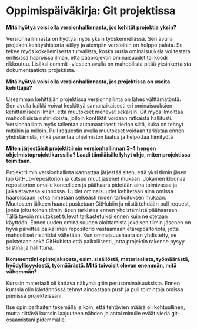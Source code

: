 # Oppimispäiväkirja: Git projektissa

__Mitä hyötyä voisi olla versionhallinnasta, jos kehität projektia yksin?__

Versionhallinnasta on hyötyä myös yksin työskennellässä. Sen avulla projektin kehityshistoria säilyy ja aiempiin versioihin on helppo palata. Se tekee myös kokeilemisesta turvallista, koska uusia ominaisuuksia voi testata erillisissä haaroissa ilman, että pääprojektin ominaisuudet tai koodi rikkoutuu. Lisäksi commit -viestien avulla on mahdollista pitää yksinkertaista dokumentaatiota projektista.

__Mitä hyötyä voisi olla versionhallinnasta, jos projektissa on useita kehittäjiä?__

Useamman kehittäjän projektissa versionhallinta on lähes välttämätöntä. Sen avulla kaikki voivat keskittyä samanaikaisesti eri ominaisuuksien kehittämiseen ilman, että muutokset menevät sekaisin. Git myös ilmoittaa mahdollisista ristiriidoista, jolloin konfliktit voidaan ratkaista hallitusti. Versionhallinta myös tallentaa automaattisesti tiedon siitä, kuka on tehnyt mitäkin ja milloin. Pull requestin avulla muutokset voidaan tarkistaa ennen yhdistämistä, mikä parantaa ohjelmiston laatua ja helpottaa tiimityötä

__Miten järjestäisit projektitiimin versionhallinnan 3-4 hengen ohjelmistoprojektikurssilla? Laadi tiimiläisille lyhyt ohje, miten projektissa toimitaan.__

Projektitiimin versionhallinta kannattaa järjestää siten, että yksi tiimin jäsen luo GitHub-repositorion ja kutsuu muut jäsenet mukaan. Jokainen kloonaa repositorion omalle koneelleen ja päähaara pidetään aina toimivassa ja julkaistavassa kunnossa. Uudet ominaisuudet kehitetään aina omissa haaroissaan, jotka nimetään selkeästi niiden tarkoituksen mukaan. Muutosten jälkeen haarat pusketaan GitHubiin ja niistä tehdään pull request, jonka joku toinen tiimin jäsen tarkistaa ennen yhdistämistä päähaaraan. Tällä tavoin muutokset tulevat tarkastetuiksi ennen kuin ne otetaan käyttöön. Ennen uuden ominaisuuden aloittamista jokaisen tiimin jäsenen on hyvä päivittää paikallinen repositorio vastaamaan etärepositoriota, jotta mahdolliset ristiriidat vältetään. Kun ominaisuushaara on yhdistetty, se poistetaan sekä GitHubista että paikallisesti, jotta projektin rakenne pysyy siistinä ja hallittuna.

__Kommenttini opintojaksosta, esim. sisällöstä, materiaalista, työmäärästä, hyödyllisyydestä, työmäärästä. Mitä toivoisit olevan enemmän, mitä vähemmän?__

Kurssin materiaali oli kattava näkymä gitin perusominaisuuksista. Ennen kurssia olin käytännössä tehnyt ainoastaan push ja pull toimintoja omissa pienissä projekteissani.

Itse opin parhaiten tekemällä ja koin, että tehtävien määrä oli kohtuullinen, mutta riittävä kurssin laajuuteen nähden ja antoi minulle eväät viedä git-osaamistani pidemmälle.  